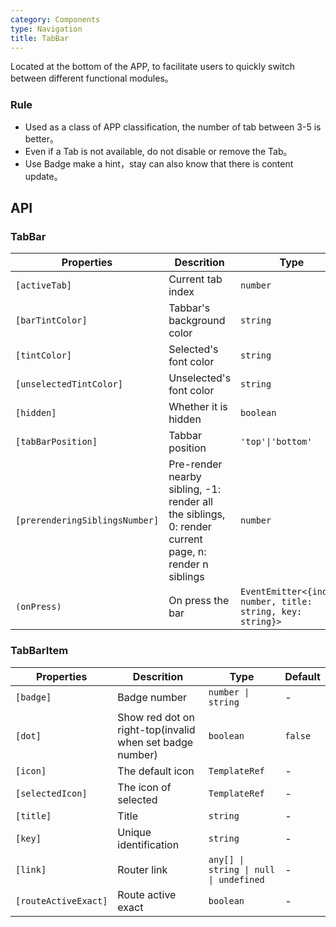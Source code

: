 ```yaml
---
category: Components
type: Navigation
title: TabBar
---
```


Located at the bottom of the APP, to facilitate users to quickly switch between different functional modules。

### Rule

- Used as a class of APP classification, the number of tab between 3-5 is better。
- Even if a Tab is not available, do not disable or remove the Tab。
- Use Badge make a hint，stay can also know that there is content update。

## API

### TabBar

| Properties                     | Descrition                                                                                           | Type                                                        | Default     |
| ------------------------------ | ---------------------------------------------------------------------------------------------------- | ----------------------------------------------------------- | ----------- |
| `[activeTab]`                  | Current tab index                                                                                    | `number`                                                    | `0`         |
| `[barTintColor]`               | Tabbar's background color                                                                            | `string`                                                    | `'white'`   |
| `[tintColor]`                  | Selected's font color                                                                                | `string`                                                    | `'#108ee9'` |
| `[unselectedTintColor]`        | Unselected's font color                                                                              | `string`                                                    | `'#888'`    |
| `[hidden]`                     | Whether it is hidden                                                                                 | `boolean`                                                   | `false`     |
| `[tabBarPosition]`             | Tabbar position                                                                                      | `'top'\|'bottom'`                                           | `'bottom'`  |
| `[prerenderingSiblingsNumber]` | Pre-render nearby sibling, -1: render all the siblings, 0: render current page, n: render n siblings | `number`                                                    | `-1`        |
| `(onPress)`                    | On press the bar                                                                                     | `EventEmitter<{index: number, title: string, key: string}>` | -           |

### TabBarItem

| Properties           | Descrition                                               | Type                                   | Default |
| -------------------- | -------------------------------------------------------- | -------------------------------------- | ------- |
| `[badge]`            | Badge number                                             | `number \| string`                     | -       |
| `[dot]`              | Show red dot on right-top(invalid when set badge number) | `boolean`                              | `false` |
| `[icon]`             | The default icon                                         | `TemplateRef`                          | -       |
| `[selectedIcon]`     | The icon of selected                                     | `TemplateRef`                          | -       |
| `[title]`            | Title                                                    | `string`                               | -       |
| `[key]`              | Unique identification                                    | `string`                               | -       |
| `[link]`             | Router link                                              | `any[] \| string \| null \| undefined` | -       |
| `[routeActiveExact]` | Route active exact                                       | `boolean`                              | -       |
